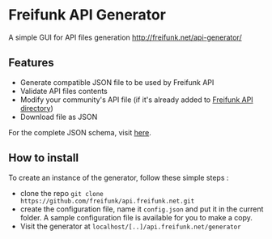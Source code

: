 # Freifunk API Generator
A simple GUI for API files generation http://freifunk.net/api-generator/

## Features 

* Generate compatible JSON file to be used by Freifunk API
* Validate API files contents
* Modify your community's API file (if it's already added to [Freifunk API directory](https://github.com/freifunk/directory.api.freifunk.net/blob/master/directory.json))
* Download file as JSON

For the complete JSON schema, visit [here](https://github.com/freifunk/api.freifunk.net/blob/master/specs/development.json).

## How to install
To create an instance of the generator, follow these simple steps : 
* clone the repo `git clone https://github.com/freifunk/api.freifunk.net.git`
* create the configuration file, name it `config.json` and put it in the current folder. A sample configuration file is available for you to make a copy.
* Visit the generator at `localhost/[..]/api.freifunk.net/generator`
